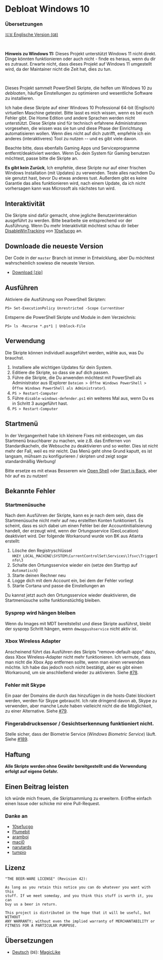 # Debloat Windows 10

### Übersetzungen
[🇬🇧 Englische Version (`GB`)](README.md)

<br>

**Hinweis zu Windows 11:**
Dieses Projekt unterstützt Windows 11 nicht direkt.
Dinge könnten funktionieren oder auch nicht - finde es heraus, wenn du dir es zutraust.
Erwarte nicht, dass dieses Projekt auf Windows 11 umgestellt wird, da der Maintainer nicht die Zeit hat, dies zu tun.

<br>

Dieses Projekt sammelt PowerShell Skripte, die helfen um Windows 10 zu *debloaten*,
häufige Einstellungen zu optimieren und wesentliche Software zu installieren.

Ich habe diese Skripte auf einer Windows 10 Professional 64-bit (Englisch) virtuellen
Maschine getestet. Bitte lasst es mich wissen, wenn es bei euch Fehler gibt.
Die Home Edition und andere Sprachen werden nicht unterstützt.
Diese Skripte sind für technisch erfahrene Administratoren vorgesehen, die wissen was
sie tun und diese Phase der Einrichtung automatisieren wollen. Wenn dies nicht auf dich
zutrifft, empfehle ich ein anderes (interaktiveres) Tool zu nutzen -- und es gibt viele davon.

Beachte bitte, dass ebenfalls Gaming Apps und Serviceprogramme entfernt/deaktiviert werden.
Wenn Du dein System für Gaming benutzen möchtest, passe bitte die Skripte an.

**Es gibt kein Zurück**, Ich empfehle, diese Skripte nur auf einer frischen
Windows Installation (mit Updates) zu verwenden. Teste alles nachdem Du sie genutzt hast,
bevor Du etwas anderes tust. Außerdem gibt es keine Garantie das alles funktionieren wird,
nach einem Update, da ich nicht vorhersagen kann was Microsoft als nächstes tun wird.

## Interaktivität

Die Skripte sind dafür gemacht, ohne jegliche Benutzerinteraktion ausgeführt zu werden. Bitte bearbeite sie entsprechend vor der Ausführung. Wenn Du mehr Interaktivität möchtest schau dir lieber
[DisableWinTracking](https://github.com/10se1ucgo/DisableWinTracking) von
[10se1ucgo](https://github.com/10se1ucgo) an.

## Downloade die neueste Version

Der Code in der `master` Branch ist immer in Entwicklung, aber Du möchtest wahrscheinlich sowieso die neueste Version.

- [Download [zip]](https://github.com/W4RH4WK/Debloat-Windows-10/archive/master.zip)

## Ausführen

Aktiviere die Ausführung von PowerShell Skripten:

    PS> Set-ExecutionPolicy Unrestricted -Scope CurrentUser

Entsperre die PowerShell Skripte und Module in dem Verzeichnis:

    PS> ls -Recurse *.ps*1 | Unblock-File

## Verwendung

Die Skripte können individuell ausgeführt werden, wähle aus, was Du brauchst.

1. Installiere alle wichtigen Updates für dein System.
2. Editiere die Skripte, so dass sie auf dich passen.
3. Führe die Skripte, die Du anwenden möchtest mit PowerShell als Administrator aus (Explorer
   `Dateien > Öffne Windows PowerShell > Öffne Windows PowerShell als
   Administrator`).
4. `PS > Restart-Computer`
5. Führe `disable-windows-defender.ps1` ein weiteres Mal aus, wenn Du es in Schritt 3 ausgeführt hast.
6. `PS > Restart-Computer`

## Startmenü

In der Vergangenheit habe Ich kleinere Fixes mit einbezogen, um das Startmenü brauchbarer zu machen,
wie z.B. das Entfernen von Standardkacheln, die Websuche zu deaktivieren und so weiter. Dies ist nicht
mehr der Fall, weil es mir reicht. Das Menü geht ohne Grund kaputt, es ist langsam,
mühsam zu konfigurieren / skripten und zeigt sogar standardmäßig Werbung!

Bitte ersetze es mit etwas Besserem wie [Open Shell] oder [Start
is Back], aber hör auf es zu nutzen!

[Open Shell]: <https://open-shell.github.io/Open-Shell-Menu/>
[Start is Back]: <http://startisback.com/>

## Bekannte Fehler

### Startmenüsuche

Nach dem Ausführen der Skripte, kann es je nach dem sein, dass die Startmenüsuche nicht mehr auf neu erstellten
Konten funktioniert. Es scheint, dass es sich dabei um einen Fehler bei der Accountinitialisierung handelt, der
erzeugt wird, wenn der Ortungsservice (GeoLocation) deaktiviert wird. Der folgende Workaround wurde von BK aus Atlanta erstellt:

1. Lösche den Registryschlüssel `HKEY_LOCAL_MACHINE\SYSTEM\CurrentControlSet\Services\lfsvc\TriggerInfo\3`
2. Schalte den Ortungsservice wieder ein (setze den Starttyp auf `Automatisch`)
3. Starte deinen Rechner neu
4. Logge dich mit dem Account ein, bei dem der Fehler vorliegt
5. Starte Cortana und passe die Einstellungen an

Du kannst jetzt auch den Ortungsservice wieder deaktivieren, die Startmenüsuche sollte funktionstüchtig bleiben.

### Sysprep wird hängen bleiben

Wenn du Images mit MDT bereitstellst und diese Skripte ausführst, bleibt der sysprep
Schritt hängen, wenn `dmwappushservice` nicht aktiv ist.

### Xbox Wireless Adapter

Anscheinend führt das Ausführen des Skripts "remove-default-apps" dazu, dass Xbox
Wireless-Adapter nicht mehr funktionieren. Ich vermute, dass man nicht die Xbox
App entfernen sollte, wenn man einen verwenden möchte. Ich habe das jedoch noch nicht bestätigt,
aber es gibt einen Workaround, um sie anschließend wieder zu aktivieren. Siehe
[#78](https://github.com/W4RH4WK/Debloat-Windows-10/issues/78).

### Fehler mit Skype

Ein paar der Domains die durch das hinzufügen in die hosts-Datei blockiert werden, werden für Skype gebraucht. Ich rate dringend davon ab, Skype zu verwenden, aber manche Leute haben vielleicht nicht die
die Möglichkeit, zu einer Alternative. Siehe
[#79](https://github.com/W4RH4WK/Debloat-Windows-10/issues/79).

### Fingerabdrucksensor / Gesichtserkennung funktioniert nicht.

Stelle sicher, dass der Biometrie Service (*Windows Biometric Service*) läuft. Siehe
[#189](https://github.com/W4RH4WK/Debloat-Windows-10/issues/189).

## Haftung

**Alle Skripte werden ohne Gewähr bereitgestellt und die Verwendung erfolgt auf eigene Gefahr.**

## Einen Beitrag leisten

Ich würde mich freuen, die Skriptsammlung zu erweitern. Eröffne einfach einen Issue oder
schicke mir eine Pull-Request.

### Danke an

- [10se1ucgo](https://github.com/10se1ucgo)
- [Plumebit](https://github.com/Plumebit)
- [aramboi](https://github.com/aramboi)
- [maci0](https://github.com/maci0)
- [narutards](https://github.com/narutards)
- [tumpio](https://github.com/tumpio)

## Lizenz

    "THE BEER-WARE LICENSE" (Revision 42):

    As long as you retain this notice you can do whatever you want with this
    stuff. If we meet someday, and you think this stuff is worth it, you can
    buy us a beer in return.

    This project is distributed in the hope that it will be useful, but WITHOUT
    ANY WARRANTY; without even the implied warranty of MERCHANTABILITY or
    FITNESS FOR A PARTICULAR PURPOSE.

## Übersetzungen

* [Deutsch](README.de-de.md) (`DE`): [MagicLike](https://github.com/MagicLike)
